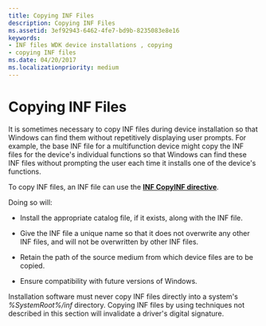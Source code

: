 ```yaml
---
title: Copying INF Files
description: Copying INF Files
ms.assetid: 3ef92943-6462-4fe7-bd9b-8235083e8e16
keywords:
- INF files WDK device installations , copying
- copying INF files
ms.date: 04/20/2017
ms.localizationpriority: medium
---
```


# Copying INF Files





It is sometimes necessary to copy INF files during device installation so that Windows can find them without repetitively displaying user prompts. For example, the base INF file for a multifunction device might copy the INF files for the device's individual functions so that Windows can find these INF files without prompting the user each time it installs one of the device's functions.

To copy INF files, an INF file can use the [**INF CopyINF directive**](inf-copyinf-directive.md).

Doing so will:

-   Install the appropriate catalog file, if it exists, along with the INF file.

-   Give the INF file a unique name so that it does not overwrite any other INF files, and will not be overwritten by other INF files.

-   Retain the path of the source medium from which device files are to be copied.

-   Ensure compatibility with future versions of Windows.

Installation software must never copy INF files directly into a system's *%SystemRoot%/inf* directory. Copying INF files by using techniques not described in this section will invalidate a driver's digital signature.

 

 





